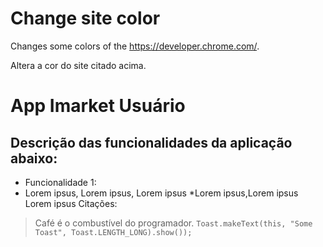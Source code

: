 # Change site color
Changes some colors of the https://developer.chrome.com/.

Altera a cor do site citado acima.

# App Imarket Usuário
## Descrição das funcionalidades da aplicação abaixo: 
* Funcionalidade 1: 
* Lorem ipsus, Lorem ipsus, Lorem ipsus 
*Lorem ipsus,Lorem ipsus Lorem ipsus 
Citações: 
> Café é o combustível do programador. 
``` Toast.makeText(this, "Some Toast", Toast.LENGTH_LONG).show()); ```
